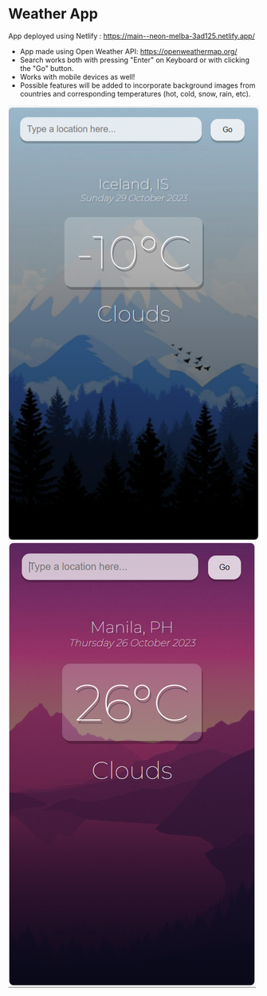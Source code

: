 # Weather App

App deployed using Netlify : https://main--neon-melba-3ad125.netlify.app/
* App made using Open Weather API: https://openweathermap.org/
* Search works both with pressing "Enter" on Keyboard or with clicking the "Go" button.
* Works with mobile devices as well!
* Possible features will be added to incorporate background images from countries and corresponding temperatures (hot, cold, snow, rain, etc).
  
![Weather App](https://github.com/gvc222/weather-app/blob/main/src/assets/demo/weather-app-cold.PNG?raw=true "Weather App Cold")
![Weather App](https://github.com/gvc222/weather-app/blob/main/src/assets/demo/weather-app-hot.PNG?raw=true "Weather App Hot")
